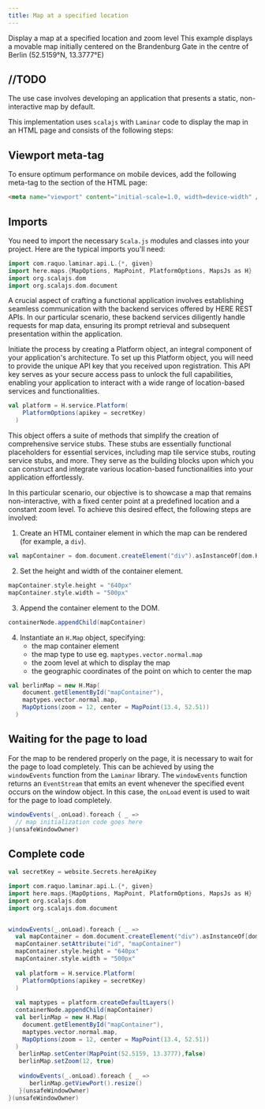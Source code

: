 ```yaml
---
title: Map at a specified location
---
```


Display a map at a specified location and zoom level
This example displays a movable map initially centered on the Brandenburg Gate in the centre of Berlin (52.5159°N, 13.3777°E)

## //TODO
The use case involves developing an application that presents a static, non-interactive map by default.

This implementation uses `scalajs` with `Laminar` code to display the map in an HTML page and consists of the following steps:

## Viewport meta-tag
To ensure optimum performance on mobile devices, add the following meta-tag to the <head> section of the HTML page:
```html
<meta name="viewport" content="initial-scale=1.0, width=device-width" />
```

## Imports
You need to import the necessary `Scala.js` modules and classes into your project. Here are the typical imports you'll need:
```scala
import com.raquo.laminar.api.L.{*, given}
import here.maps.{MapOptions, MapPoint, PlatformOptions, MapsJs as H}
import org.scalajs.dom
import org.scalajs.dom.document
```

A crucial aspect of crafting a functional application involves establishing seamless communication with the backend services offered by HERE REST APIs. In our particular scenario, these backend services diligently handle requests for map data, ensuring its prompt retrieval and subsequent presentation within the application.

Initiate the process by creating a Platform object, an integral component of your application's architecture. To set up this Platform object, you will need to provide the unique API key that you received upon registration. This API key serves as your secure access pass to unlock the full capabilities, enabling your application to interact with a wide range of location-based services and functionalities.

```scala
val platform = H.service.Platform(
    PlatformOptions(apikey = secretKey)
  )
```

This object offers a suite of methods that simplify the creation of comprehensive service stubs. These stubs are essentially functional placeholders for essential services, including map tile service stubs, routing service stubs, and more. They serve as the building blocks upon which you can construct and integrate various location-based functionalities into your application effortlessly.

In this particular scenario, our objective is to showcase a map that remains non-interactive, with a fixed center point at a predefined location and a constant zoom level. To achieve this desired effect, the following steps are involved:

1. Create an HTML container element in which the map can be rendered (for example, a `div`).
```scala
val mapContainer = dom.document.createElement("div").asInstanceOf[dom.HTMLElement]
```
2. Set the height and width of the container element.
```scala
mapContainer.style.height = "640px"
mapContainer.style.width = "500px"
```
3. Append the container element to the DOM.
```scala
containerNode.appendChild(mapContainer)
```
4. Instantiate an `H.Map` object, specifying:
   - the map container element
   - the map type to use eg. `maptypes.vector.normal.map`
   - the zoom level at which to display the map
   - the geographic coordinates of the point on which to center the map

```scala
val berlinMap = new H.Map(
    document.getElementById("mapContainer"),
    maptypes.vector.normal.map,
    MapOptions(zoom = 12, center = MapPoint(13.4, 52.51))
  )
```
## Waiting for the page to load
For the map to be rendered properly on the page, it is necessary to wait for the page to load completely. This can be achieved by using the `windowEvents` function from the `Laminar` library. The `windowEvents` function returns an `EventStream` that emits an event whenever the specified event occurs on the window object. In this case, the `onLoad` event is used to wait for the page to load completely.
```scala 
windowEvents(_.onLoad).foreach { _ =>
  // map initialization code goes here
}(unsafeWindowOwner)
```

## Complete code
<div class="mdoc-example">

```scala mdoc:js:invisible:shared
val secretKey = website.Secrets.hereApiKey
```


```scala mdoc:js
import com.raquo.laminar.api.L.{*, given}
import here.maps.{MapOptions, MapPoint, PlatformOptions, MapsJs as H}
import org.scalajs.dom
import org.scalajs.dom.document


windowEvents(_.onLoad).foreach { _ =>
  val mapContainer = dom.document.createElement("div").asInstanceOf[dom.HTMLElement]
  mapContainer.setAttribute("id", "mapContainer")
  mapContainer.style.height = "640px"
  mapContainer.style.width = "500px"
  
  val platform = H.service.Platform(
    PlatformOptions(apikey = secretKey)
  )
  
  val maptypes = platform.createDefaultLayers()
  containerNode.appendChild(mapContainer)
  val berlinMap = new H.Map(
    document.getElementById("mapContainer"),
    maptypes.vector.normal.map,
    MapOptions(zoom = 12, center = MapPoint(13.4, 52.51))
  )
   berlinMap.setCenter(MapPoint(52.5159, 13.3777),false)
   berlinMap.setZoom(12, true)
   
   windowEvents(_.onLoad).foreach { _ =>
      berlinMap.getViewPort().resize()
   }(unsafeWindowOwner)
}(unsafeWindowOwner)

```

</div>

